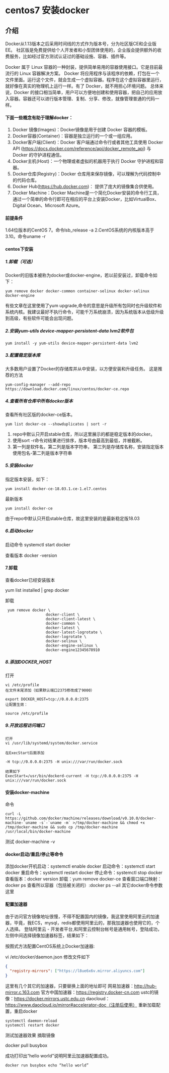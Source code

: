 centos7 安装docker 
===

## 介绍
Docker从1.13版本之后采用时间线的方式作为版本号，分为社区版CE和企业版EE。 
社区版是免费提供给个人开发者和小型团体使用的，企业版会提供额外的收费服务，比如经过官方测试认证过的基础设施、容器、插件等。

Docker 属于 Linux 容器的一种封装，提供简单易用的容器使用接口。它是目前最流行的 Linux 容器解决方案。 
Docker 将应用程序与该程序的依赖，打包在一个文件里面。运行这个文件，就会生成一个虚拟容器。程序在这个虚拟容器里运行，就好像在真实的物理机上运行一样。有了 Docker，就不用担心环境问题。 
总体来说，Docker 的接口相当简单，用户可以方便地创建和使用容器，把自己的应用放入容器。容器还可以进行版本管理、复制、分享、修改，就像管理普通的代码一样。

#### 下面一些概念有助于理解docker： 
1. Docker 镜像(Images)：Docker镜像是用于创建 Docker 容器的模板。 
2. Docker容器(Container)：容器是独立运行的一个或一组应用。 
3. Docker客户端(Client)：Docker 客户端通过命令行或者其他工具使用 Docker API (https://docs.docker.com/reference/api/docker_remote_api) 与 Docker 的守护进程通信。 
4. Docker主机(Host)：一个物理或者虚拟的机器用于执行 Docker 守护进程和容器。 
5. Docker仓库(Registry)：Docker 仓库用来保存镜像，可以理解为代码控制中的代码仓库。 
6. Docker Hub(https://hub.docker.com)： 提供了庞大的镜像集合供使用。 
7. Docker Machine：Docker Machine是一个简化Docker安装的命令行工具，通过一个简单的命令行即可在相应的平台上安装Docker，比如VirtualBox、 Digital Ocean、Microsoft Azure。

#### 前提条件
1.64位版本的CentOS 7。命令lsb_release -a 
2.CentOS系统的内核版本高于 3.10。命令uname -r



#### centos下安装

##### 1.卸载（可选）

Docker的旧版本被称为docker或docker-engine，若以前安装过，卸载命令如下：
```vim
yum remove docker docker-common container-selinux docker-selinux docker-engine
```
有些文章在这里使用了yum upgrade,命令的意思是升级所有包同时也升级软件和系统内核。我建议最好不执行命令，可能千万系统崩溃，因为系统版本从低级升级到高级，有些软件可能会出现问题。

##### 2.安装yum-utils device-mapper-persistent-data lvm2软件包

```vim
yum install -y yum-utils device-mapper-persistent-data lvm2
```

##### 3.配置稳定版本库

大多数用户设置了Docker的存储库并从中安装，以方便安装和升级任务。 这是推荐的方法

```vim
yum-config-manager --add-repo https://download.docker.com/linux/centos/docker-ce.repo
```

##### 4.查看所有仓库中所有docker版本
查看所有社区版的docker-ce版本。
```vim
yum list docker-ce --showduplicates | sort -r
```

1. repo中默认只开启stable仓库，所以这里展示的都是稳定版本的docker。 
2. 使用sort -r命令对结果进行排序，版本号由最高到最低，并被截断。 
3. 第一列是软件名，第二列是版本字符串， 第三列是存储库名称，安装指定版本使用包名-第二列是版本字符串



##### 5.安装docker

指定版本安装，如下：
```vim
yum install docker-ce-18.03.1.ce-1.el7.centos
```
最新版本
```vim
yum install docker-ce

```
由于repo中默认只开启stable仓库，故这里安装的是最新稳定版18.03

##### 6.启动docker

启动命令
systemctl start docker

查看版本
docker -version



#### 7.卸载

查看docker已经安装版本

yum list installed | grep docker

卸载
```vim
 yum remove docker \
                  docker-client \
                  docker-client-latest \
                  docker-common \
                  docker-latest \
                  docker-latest-logrotate \
                  docker-logrotate \
                  docker-selinux \
                  docker-engine-selinux \
                  docker-engine12345678910

```

##### 8.添加DOCKER_HOST

打开

```vim
vi /etc/profile
在文件末尾添加（如果默认端口2375修改成了9000）

export DOCKER_HOST=tcp://0.0.0.0:2375
让配置生效：

source /etc/profile
```



##### 9.开放远程访问端口

```vim
打开
vi /usr/lib/systemd/system/docker.service

在ExecStart后面添加

-H tcp://0.0.0.0:2375 -H unix:///var/run/docker.sock 

结果如下
ExecStart=/usr/bin/dockerd-current -H tcp://0.0.0.0:2375 -H unix:///var/run/docker.sock 
```

#### 安装docker-machine

命令

```vim
curl -L https://github.com/docker/machine/releases/download/v0.10.0/docker-machine-`uname -s`-`uname -m` >/tmp/docker-machine && chmod +x /tmp/docker-machine && sudo cp /tmp/docker-machine /usr/local/bin/docker-machine

```
测试
docker-machine -v


#### docker启动/重启/停止等命令
添加docker开机启动：systemctl enable docker 
启动命令：systemctl start docker 
重启命令：systemctl restart docker 
停止命令：systemctl stop docker 
查看版本：docker version 
卸载：yum remove docker-ce 
查看窗口端口映射：docker ps 
查看所以容器（包括被关闭的）:docker ps --all 
其它docker命令参数这里


#### 配置加速器

由于访问官方镜像地址很慢，不得不配置国内的镜像，我这里使用阿里云的加速器，毕竟，我ECS，mysql，redis都使用阿里云的，那我加速器也使用它的，个人选择。 
登陆阿里云 - 开发者平台,和阿里云控制台帐号是通用帐号，登陆成功，左侧中间选择镜像加速器标签，结果如下： 
 
按图式方法配置CentOS系统上Docker加速器:

vi /etc/docker/daemon.json
修改文件如下
```json
{
  "registry-mirrors": ["https://l8ue6x6v.mirror.aliyuncs.com"]
}
```
  这里有几个其它的加速器，只要替换上面的地址即可 
  网易加速器：http://hub-mirror.c.163.com 
  官方中国加速器：https://registry.docker-cn.com 
  ustc的镜像：https://docker.mirrors.ustc.edu.cn 
  daocloud：https://www.daocloud.io/mirror#accelerator-doc（注册后使用）
重新加载配置，重启docker
```vim
systemctl daemon-reload
systemctl restart docker
```


测试加速器效果 
摘取镜像

docker pull busybox

成功打印出“hello world”说明阿里云加速器配置成功。
```vim
docker run busybox echo “hello world” 
```
